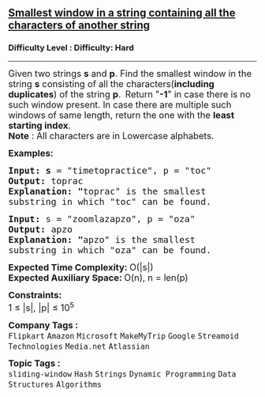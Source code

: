 <h2><a href="https://www.geeksforgeeks.org/problems/smallest-window-in-a-string-containing-all-the-characters-of-another-string-1587115621/1">Smallest window in a string containing all the characters of another string</a></h2><h3>Difficulty Level : Difficulty: Hard</h3><hr><div class="problems_problem_content__Xm_eO"><p><span style="font-size: 18px;">Given two strings <strong>s</strong> and <strong>p</strong>. Find the smallest window in the string <strong>s</strong> consisting of all the characters(<strong>including duplicates</strong>) of the string <strong>p</strong>.&nbsp;</span>&nbsp;<span style="font-size: 18px;">Return "<strong>-1</strong>" in case there is no such window present.&nbsp;In case there are multiple such windows of same length, return the one with the <strong>least starting index</strong>.<br><strong>Note</strong> : All characters are in Lowercase alphabets.&nbsp;</span></p>
<p><span style="font-size: 18px;"><strong>Examples:</strong></span></p>
<pre><span style="font-size: 18px;"><strong>Input: s</strong> = "timetopractice", p = "toc"
<strong>Output: </strong>toprac<strong>
Explanation: "</strong>toprac" is the smallest
substring in which "toc" can be found.</span>
</pre>
<pre><span style="font-size: 18px;"><strong>Input: </strong>s = "zoomlazapzo", p = "oza"
<strong>Output: </strong>apzo<strong>
Explanation: </strong><strong>"</strong>apzo" is the smallest 
substring in which "oza" can be found.</span></pre>
<p><span style="font-size: 18px;"><strong>Expected Time Complexity: </strong>O(|s|)<br><strong>Expected Auxiliary Space: </strong>O(n), n = len(p)</span></p>
<p><span style="font-size: 18px;"><strong>Constraints:&nbsp;</strong><br>1 ≤ |s|, |p| ≤ 10<sup>5</sup></span></p></div><p><span style=font-size:18px><strong>Company Tags : </strong><br><code>Flipkart</code>&nbsp;<code>Amazon</code>&nbsp;<code>Microsoft</code>&nbsp;<code>MakeMyTrip</code>&nbsp;<code>Google</code>&nbsp;<code>Streamoid Technologies</code>&nbsp;<code>Media.net</code>&nbsp;<code>Atlassian</code>&nbsp;<br><p><span style=font-size:18px><strong>Topic Tags : </strong><br><code>sliding-window</code>&nbsp;<code>Hash</code>&nbsp;<code>Strings</code>&nbsp;<code>Dynamic Programming</code>&nbsp;<code>Data Structures</code>&nbsp;<code>Algorithms</code>&nbsp;